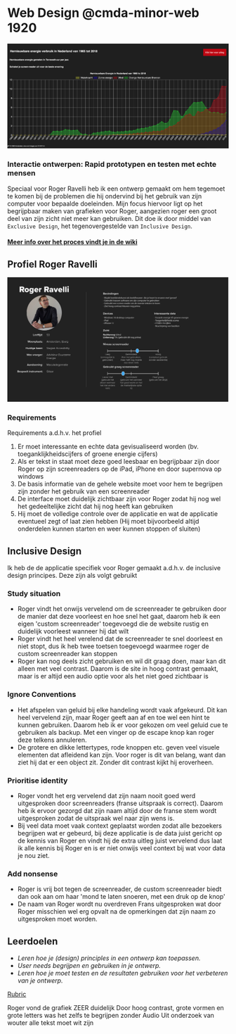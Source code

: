# Web Design @cmda-minor-web 1920
![Eindproduct](https://github.com/aaraar/web-design-1920/blob/master/documentation/screenshots/eindproduct.png)
### Interactie ontwerpen: Rapid prototypen en testen met echte mensen
Speciaal voor Roger Ravelli heb ik een ontwerp gemaakt om hem tegemoet te komen bij de problemen die hij ondervind bij het gebruik van zijn computer voor bepaalde doeleinden.
Mijn focus hiervoor ligt op het begrijpbaar maken van grafieken voor Roger, aangezien roger een groot deel van zijn zicht niet meer kan gebruiken.
Dit doe ik door middel van `Exclusive Design`, het tegenovergestelde van `Inclusive Design`.

#### [Meer info over het proces vindt je in de wiki](https://github.com/aaraar/web-design-1920/wiki)

## Profiel Roger Ravelli
![Profiel roger](./documentation/roger.png)

### Requirements
Requirements a.d.h.v. het profiel
1. Er moet interessante en echte data gevisualiseerd worden (bv. toeganklijkheidscijfers of groene energie cijfers)
1. Als er tekst in staat moet deze goed leesbaar en begrijpbaar zijn door Roger op zijn screenreaders op de iPad, iPhone en door supernova op windows
1. De basis informatie van de gehele website moet voor hem te begrijpen zijn zonder het gebruik van een screenreader
1. De interface moet duidelijk zichtbaar zijn voor Roger zodat hij nog wel het gedeeltelijke zicht dat hij nog heeft kan gebruiken
1. Hij moet de volledige controle over de applicatie en wat de applicatie eventueel zegt of laat zien hebben (Hij moet bijvoorbeeld altijd onderdelen kunnen starten en weer kunnen stoppen of sluiten)

## Inclusive Design
Ik heb de de applicatie specifiek voor Roger gemaakt a.d.h.v. de inclusive design principes. Deze zijn als volgt gebruikt

### Study situation
- Roger vindt het onwijs vervelend om de screenreader te gebruiken door de manier dat deze voorleest en hoe snel het gaat, daarom heb ik een eigen 'custom screenreader' toegevoegd die de website rustig en duidelijk voorleest wanneer hij dat wilt
- Roger vindt het heel verelend dat de screenreader te snel doorleest en niet stopt, dus ik heb twee toetsen toegevoegd waarmee roger de custom screenreader kan stoppen
- Roger kan nog deels zicht gebruiken en wil dit graag doen, maar kan dit alleen met veel contrast. Daarom is de site in hoog contrast gemaakt, maar is er altijd een audio optie voor als het niet goed zichtbaar is

### Ignore Conventions
- Het afspelen van geluid bij elke handeling wordt vaak afgekeurd. Dit kan heel vervelend zijn, maar Roger geeft aan af en toe wel een hint te kunnen gebruiken. Daarom heb ik er voor gekozen om veel geluid cue te gebruiken als backup. Met een vinger op de escape knop kan roger deze telkens annuleren.
- De grotere en dikke lettertypes, rode knoppen etc. geven veel visuele elementen dat afleidend kan zijn. Voor roger is dit van belang, want dan ziet hij dat er een object zit. Zonder dit contrast kijkt hij eroverheen.

### Prioritise identity
- Roger vondt het erg vervelend dat zijn naam nooit goed werd uitgesproken door screenreaders (franse uitspraak is correct). Daarom heb ik ervoor gezorgd dat zijn naam altijd door de franse stem wordt uitgesproken zodat de uitspraak wel naar zijn wens is.
- Bij veel data moet vaak context geplaatst worden zodat alle bezoekers begrijpen wat er gebeurd, bij deze applicatie is de data juist gericht op de kennis van Roger en vindt hij de extra uitleg juist vervelend dus laat ik alle kennis bij Roger en is er niet onwijs veel context bij wat voor data je nou ziet.

### Add nonsense
- Roger is vrij bot tegen de screenreader, de custom screenreader biedt dan ook aan om haar 'mond te laten snoeren, met een druk op de knop'
- De naam van Roger wordt nu overdreven Frans uitgesproken wat door Roger misschien wel erg opvalt na de opmerkingen dat zijn naam zo uitgesproken moet worden.

## Leerdoelen
- _Leren hoe je (design) principles in een ontwerp kan toepassen._
- _User needs begrijpen en gebruiken in je ontwerp._
- _Leren hoe je moet testen en de resultaten gebruiken voor het verbeteren van je ontwerp._

[Rubric](https://docs.google.com/spreadsheets/d/1no32c9YyAP78VMcqfA5i5at2OrxP9ce1d8dVGnii4Vs/)

Roger vond de grafiek ZEER duidelijk
Door hoog contrast, grote vormen en grote letters was het zelfs te begrijpen zonder Audio
Uit onderzoek van wouter alle tekst moet wit zijn


<!-- Add a link to your live demo in Github Pages 🌐-->

<!-- ☝️ replace this description with a description of your own work -->

<!-- replace the code in the /docs folder with your own, so you can showcase your work with GitHub Pages 🌍 -->

<!-- Add a nice poster image here at the end of the week, showing off your shiny frontend 📸 -->

<!-- Maybe a table of contents here? 📚 -->

<!-- How about a section that describes how to install this project? 🤓 -->

<!-- ...but how does one use this project? What are its features 🤔 -->

<!-- Maybe a checklist of done stuff and stuff still on your wishlist? ✅ -->

<!-- How about a license here? 📜 (or is it a licence?) 🤷 -->
